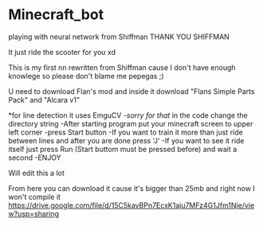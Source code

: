 # Minecraft_bot
playing with neural network from Shiffman                   THANK YOU SHIFFMAN

It just ride the scooter for you xd

This is my first nn rewritten from Shiffman cause I don't have enough knowlege so please don't blame me pepegas ;)

U need to download Flan's mod and inside it download "Flans Simple Parts Pack" and "Alcara v1"

*for line detection it uses EmguCV
-*sorry for that* in the code change the directory string
-After starting program put your minecraft screen to upper left corner
-press Start button
-If you want to train it more than just ride between lines and after you are done press 'J'
-If you want to see it ride itself just press Run (Start buttom must be pressed before) and wait a second
-ENJOY 

Will edit this a lot

From here you can download it cause it's bigger than 25mb and right now I won't compile it
https://drive.google.com/file/d/15C5kavBPn7EcxK1aju7MFz4G1Jfm1Nje/view?usp=sharing
